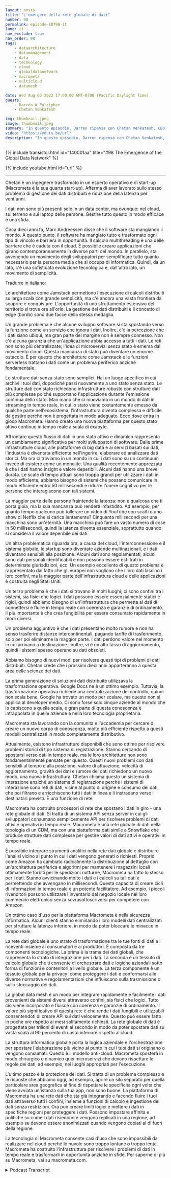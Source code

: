 ```yaml
---
layout: posts
title: "L'emergere della rete globale di dati"
number: 98
permalink: episode-EDT98-it
lang: it
nav_exclude: true
nav_order: 98
tags:
    - dataarchitecture
    - datamanagement
    - data
    - technology
    - cloud
    - globaldatanetwork
    - macrometa
    - multicloud
    - datamesh

date: Wed Aug 03 2022 17:00:00 GMT-0700 (Pacific Daylight Time)
guests:
    - Darren W Pulsipher
    - Chetan Venkatesh

img: thumbnail.jpeg
image: thumbnail.jpeg
summary: "In questo episodio, Darren ripensa con Chetan Venkatesh, CEO di MacroMeta. Venkatesh ha una lunga esperienza nella gestione dei dati sin dai primi giorni del Grid Computing e ha avviato MacroMeta per affrontare la gestione dei dati in tutto il mondo, dalle estremità globalmente disperse ai data center e cloud."
video: "https://youtu.be/url"
description: "In questo episodio, Darren ripensa con Chetan Venkatesh, CEO di MacroMeta. Venkatesh ha una lunga esperienza nella gestione dei dati sin dai primi giorni del Grid Computing e ha avviato MacroMeta per affrontare la gestione dei dati in tutto il mondo, dalle estremità globalmente disperse ai data center e cloud."
---
```


<div>
{% include transistor.html id="140001aa" title="#98 The Emergence of the Global Data Network" %}

{% include youtube.html id="url" %}
</div>

---

Chetan è un ingegnere trasformato in un esperto operativo e di start-up (Macrometa è la sua quarta start-up). Afferma di aver lavorato sullo stesso problema di gestione dei dati distribuiti e riduzione della latenza per vent'anni.

I dati non sono più presenti solo in un data center, ma ovunque: nel cloud, sul terreno e sui laptop delle persone. Gestire tutto questo in modo efficace è una sfida.

 Circa dieci anni fa, Marc Andreessen disse che il software sta mangiando il mondo. A questo punto, il software ha mangiato tutto e trasformato ogni tipo di vincolo e barriera in opportunità. Il calcolo multithreading è una delle barriere che è caduta con il cloud. È possibile creare applicazioni che girano contemporaneamente in diverse parti del mondo. In parallelo, sta avvenendo un movimento degli sviluppatori per semplificare tutto quanto necessario per la persona media che si occupa di informatica. Quindi, da un lato, c'è una sofisticata evoluzione tecnologica e, dall'altro lato, un movimento di semplicità.

Tradurre in italiano:

Le architetture come Jamstack permettono l'esecuzione di calcoli distribuiti su larga scala con grande semplicità, ma c'è ancora una vasta frontiera da scoprire e conquistare. L'opportunità di uno sfruttamento estensivo del territorio si trova ora all'orlo. La gestione dei dati distribuiti e il concetto di edge (bordo) sono due facce della stessa medaglia.

Un grande problema è che alcune sviluppo software si sta spostando verso la funzione come un servizio che ignora i dati. Inoltre, c'è la percezione che i dati siano ubiqui, ma gran parte del margine non è sempre connesso. Non c'è alcuna garanzia che un'applicazione abbia accesso a tutti i dati. Le reti non sono più centralizzate; l'idea di microservizi senza stato è emersa dal movimento cloud. Questa mancanza di stato può diventare un enorme ostacolo. È per questo che architetture come Jamstack e le funzioni serverless trattano i dati come un problema periferico anziché fondamentale.

Le strutture dati senza stato sono semplici. Hai un luogo specifico in cui archivi i tuoi dati, dopodiché passi nuovamente a uno stato senza stato. Le strutture dati con stato richiedono infrastrutture robuste con strutture dati più complesse poiché supportano l'applicazione durante l'emissione continua dello stato. Man mano che ci muoviamo in un mondo di dati in streaming in tempo reale, in cui lo stato viene costantemente emesso da qualche parte nell'ecosistema, l'infrastruttura diventa complessa e difficile da gestire perché non è progettata in modo adeguato. Ecco dove entra in gioco Macrometa. Hanno creato una nuova piattaforma per questo stato attivo continuo in tempo reale a scala di exabyte.

Affrontare questo flusso di dati in uno stato attivo e dinamico rappresenta un cambiamento significativo per molti sviluppatori di software. Dalle prime infrastrutture cloud, alle piattaforme di big data e ai servizi basati sui dati, l'industria è diventata efficiente nell'ingerire, elaborare ed analizzare dati storici. Ma ora ci troviamo in un mondo in cui i dati sono su un continuum invece di esistere come un monolite. Una qualità recentemente apprezzata è che i dati hanno insight e valore deperibili. Alcuni dati hanno una breve durata. Le scale di tempo attuali sono troppo grandi per utilizzare i dati in modo efficiente; abbiamo bisogno di sistemi che possano comunicare in modo efficiente entro 50 millisecondi e ridurre l'onere cognitivo per le persone che interagiscono con tali sistemi.

La maggior parte delle persone fraintende la latenza: non è qualcosa che ti porta gioia, ma la sua mancanza può renderti infastidito. Ad esempio, per quanto tempo qualcuno può tollerare un video di YouTube con scatti o uno show di Netflix che si carica lentamente? Cinquanta millisecondi per una macchina sono un'eternità. Una macchina può fare un vasto numero di cose in 50 millisecondi, quindi la latenza diventa essenziale, soprattutto quando si considera il valore deperibile dei dati.

Un'altra problematica riguarda ora, a causa del cloud, l'interconnessione e il sistema globale, le startup sono diventate aziende multinazionali, e i dati diventano sensibili alla posizione. Alcuni dati sono regolamentati, alcuni sono dati personali identificabili e non possono essere esfiltrati in determinate giurisdizioni, ecc. Un esempio eccellente di questo problema è rappresentato dal fatto che gli europei non vogliono che i loro dati lascino i loro confini, ma la maggior parte dell'infrastruttura cloud e delle applicazioni è costruita negli Stati Uniti.

Un terzo problema è che i dati si trovano in molti luoghi; ci sono confini tra i sistemi, sia fisici che logici. I dati possono essere essenzialmente statici e rigidi, quindi abbiamo bisogno di un'infrastruttura che permetta ai dati di connettersi e fluire in tempo reale con coerenza e garanzie di ordinamento. Il più importante è che crea fungibilità per essere consumato rapidamente in modi diversi.

Un problema aggiuntivo è che i dati presentano molto rumore e non ha senso trasferire distanze intercontinentali, pagando tariffe di trasferimento, solo per poì eliminarne la maggior parte. I dati perdono valore nel momento in cui arrivano a destinazione. Inoltre, vi è un alto tasso di aggiornamento, quindi i sistemi spesso operano su dati obsoleti.

Abbiamo bisogno di nuovi modi per risolvere questi tipi di problemi di dati distribuiti. Chetan crede che i prossimi dieci anni apparteranno a questa area delle scienze dei dati.

La prima generazione di soluzioni dati distribuite utilizzava la trasformazione operativa. Google Docs ne è un ottimo esempio. Tuttavia, la trasformazione operativa richiede una centralizzazione del controllo, quindi non scala bene. Google ha trovato un modo per scalare, ma questo non si applica al developer medio. Ci sono forse solo cinque aziende al mondo che lo capiscono a quella scala, e gran parte di questa conoscenza è intrappolata in quelle aziende e nella loro tecnologia proprietaria.

Macrometa sta lavorando con la comunità e l'accademia per cercare di creare un nuovo corpo di conoscenza, molto più efficiente rispetto a questi modelli centralizzati in modo completamente distributivo.

Attualmente, esistono infrastrutture disponibili che sono ottime per risolvere problemi storici di tipo sistema di registrazione. Stanno cercando di spostarsi verso dati in tempo reale, ma le loro architetture non sono fondamentalmente pensate per questo. Questi nuovi problemi con dati sensibili al tempo e alla posizione, valore di attuazione, velocità di aggiornamento, gravità dei dati e rumore dei dati richiedono un nuovo modo, una nuova infrastruttura. Chetan chiama questo un sistema di interazione anziché un sistema di registrazione perché i sistemi di interazione sono reti di dati, vicine al punto di origine e consumo dei dati, che poi filtrano e arricchiscono tutti i dati in linea e li instradano verso i destinatari previsti. È una funzione di rete.

Macrometa ha costruito processori di rete che spostano i dati in giro - una rete globale di dati. Si tratta di un sistema API senza server in cui gli sviluppatori consumano semplicemente API per risolvere problemi di dati attivi e operativi in tempo reale. Macrometa è una rete globale di dati nella topologia di un CDM, ma con una piattaforma dati simile a Snowflake che produce strutture dati complesse per gestire valori di dati attivi e operativi in tempo reale.

È possibile integrare strumenti analitici nella rete dati globale e distribuire l'analisi vicino al punto in cui i dati vengono generati o richiesti. Proprio come Amazon ha cambiato radicalmente la distribuzione al dettaglio con un'architettura periferica e algoritmi per mantenere i magazzini locali ottimamente forniti per le spedizioni notturne, Macrometa ha fatto lo stesso per i dati. Stanno avvicinando molto i dati e i calcoli su tali dati e permettendo che avvengano in millisecondi. Questa capacità di creare cicli di informazioni in tempo reale è un potente facilitatore. Ad esempio, i piccoli rivenditori possono utilizzare l'inventario del negozio locale nel loro commercio elettronico senza sovrasottoscriversi per competere con Amazon.

Un ottimo caso d'uso per la piattaforma Macrometa è nella sicurezza informatica. Alcuni clienti stanno eliminando i loro modelli dati centralizzati per sfruttare la latenza inferiore, in modo da poter bloccare le minacce in tempo reale.

La rete dati globale è uno strato di trasformazione tra le tue fonti di dati e i riceventi insieme ai consumatori e ai produttori. È composta da tre componenti tecnologiche. La prima è la trama dei dati globali, che rappresenta lo strato di integrazione per i dati. La seconda è un tessuto di calcolo globale che ti consente di orchestrare dati e logiche aziendali sotto forma di funzioni e contenitori a livello globale. La terza componente è un tessuto globale per la privacy: come proteggere i dati e conformarsi alle diverse normative e regolamentazioni che influiscono sulla trasmissione o sullo stoccaggio dei dati.

La global data mesh è un modo per integrare rapidamente e facilmente i dati provenienti da sistemi diversi attraverso confini, sia fisici che logici. Tutto ciò viene incorporato e fluisce con coerenza e garanzie di ordinamento. Il valore più significativo di questa rete è che rende i dati fungibili e utilizzabili consentendoti di creare API sui dati velocemente. Questo può essere fatto in poche ore rispetto ai mesi solitamente richiesti. La rete globale di dati è progettata per trilioni di eventi al secondo in modo da poter spostare dati su vasta scala al 90 percento di costo inferiore rispetto al cloud.

La struttura informatica globale porta la logica aziendale e l'orchestrazione per spostare l'elaborazione più vicino al punto in cui i tuoi dati si originano o vengono consumati. Questo è il modello anti-cloud. Macrometa sposterà in modo chirurgico e dinamico quei microservizi che devono rispettare le regole dei dati, ad esempio, nei luoghi appropriati per l'esecuzione.

L'ultimo pezzo è la protezione dei dati. Si tratta di un problema complesso e le risposte che abbiamo oggi, ad esempio, aprire un silo separato per quella particolare area geografica al fine di rispettare le specificità ogni volta che viene avviata un'istanza sulla tua app, non sono buone. La piattaforma di Macrometa ha una rete dati che sta già integrando e facendo fluire i tuoi dati attraverso tutti i confini, insieme a funzioni di calcolo e ingestione dei dati senza restrizioni. Ora può creare limiti logici e mettere i dati in specifiche regioni per proteggere i dati. Possono impostare affinità e politiche su come i dati risiedono e vengono replicati in una regione, ad esempio se devono essere anonimizzati quando vengono copiati al di fuori della regione.

La tecnologia di Macrometa consente casi d'uso che sono impossibili da realizzare nel cloud perché le nuvole sono troppo lontane o troppo lente. Macrometa ha costruito l'infrastruttura per risolvere i problemi di dati in tempo reale e trasformarli in opportunità anziché in sfide. Per saperne di più su Macrometa, vai su macrometa.com.



<details>
<summary> Podcast Transcript </summary>

<p></p>

</details>
